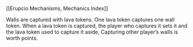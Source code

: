 [[Erupcio Mechanisms, Mechanics Index]]

Walls are captured with lava tokens. One lava token captures one wall token. When a lava token is captured, the player who captures it sets it and the lava token used to capture it aside, Capturing other player’s walls is worth points. 